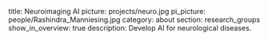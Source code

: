 title: Neuroimaging AI
picture: projects/neuro.jpg
pi_picture: people/Rashindra_Manniesing.jpg 
category: about
section: research_groups
show_in_overview: true
description: Develop AI for neurological diseases.